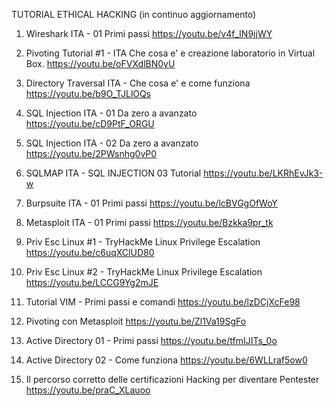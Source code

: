 TUTORIAL ETHICAL HACKING (in continuo aggiornamento)

1. Wireshark ITA - 01 Primi passi 
https://youtu.be/v4f_IN9jjWY

2. Pivoting Tutorial #1 - ITA Che cosa e' e creazione laboratorio in Virtual Box. 
https://youtu.be/oFVXdlBN0yU

3. Directory Traversal ITA - Che cosa e' e come funziona
https://youtu.be/b9O_TJLlOQs

4. SQL Injection ITA - 01 Da zero a avanzato 
https://youtu.be/cD9PtF_ORGU

5. SQL Injection ITA - 02 Da zero a avanzato
https://youtu.be/2PWsnhg0vP0

6. SQLMAP ITA - SQL INJECTION 03 Tutorial
https://youtu.be/LKRhEvJk3-w

7. Burpsuite ITA - 01 Primi passi
https://youtu.be/lcBVGgOfWoY

8. Metasploit ITA - 01 Primi passi
https://youtu.be/Bzkka9pr_tk

9. Priv Esc Linux #1 - TryHackMe Linux Privilege Escalation
https://youtu.be/c6uqXClUD80

10. Priv Esc Linux #2 - TryHackMe Linux Privilege Escalation
https://youtu.be/LCCG9Yg2mJE

11. Tutorial VIM - Primi passi e comandi
https://youtu.be/lzDCjXcFe98

12. Pivoting con Metasploit
https://youtu.be/Zl1Va19SgFo
12. Active Directory 01 - Primi passi
https://youtu.be/tfmIJITs_0o

13. Active Directory 02 - Come funziona
https://youtu.be/6WLLraf5ow0

14. Il percorso corretto delle certificazioni Hacking per diventare Pentester
https://youtu.be/praC_XLauoo
